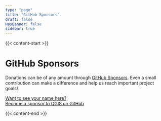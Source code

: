 ```yaml
---
type: "page"
title: "GitHub Sponsors"
draft: false
HasBanner: false
sidebar: true
---
```


{{< content-start >}}

# GitHub Sponsors

Donations can be of any amount through [GitHub Sponsors](https://github.com/sponsors/qgis). Even a small contribution can make a difference and help us reach important project goals!

<a class="rich-list third mr-2 mb-2" href="https://github.com/sponsors/qgis" target="_blank">
    <div class="listcont external-link">Want to see your name here?</div>
    <div class="subtext is-size-7">Become a sponsor to QGIS on GitHub</div>
</a>
<!-- sponsors --><!-- sponsors -->

{{< content-end >}}